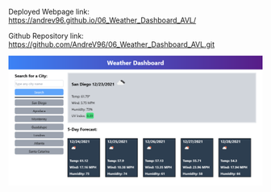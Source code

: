 
Deployed Webpage link: https://andrev96.github.io/06_Weather_Dashboard_AVL/

Github Repository link: https://github.com/AndreV96/06_Weather_Dashboard_AVL.git

![Screenshot of webpage deployed:](./src/screenshot_webpage_deployed.png)


